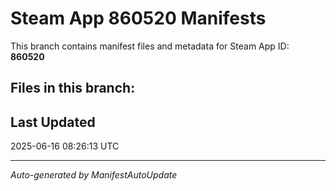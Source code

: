 # Steam App 860520 Manifests

This branch contains manifest files and metadata for Steam App ID: **860520**

## Files in this branch:

## Last Updated
2025-06-16 08:26:13 UTC

---
*Auto-generated by ManifestAutoUpdate*
